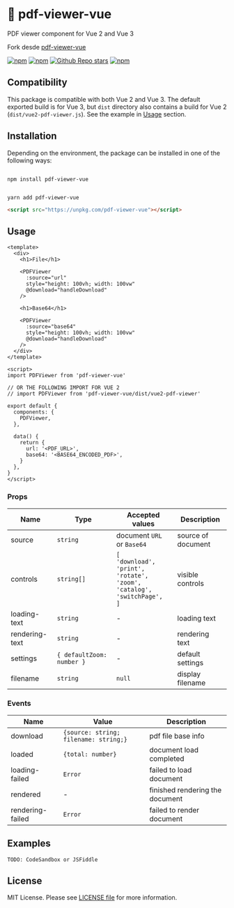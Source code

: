 # 📄 pdf-viewer-vue

PDF viewer component for Vue 2 and Vue 3

Fork desde [pdf-viewer-vue](https://github.com/DingRui12138/vue-pdf-viewer)

[![npm](https://img.shields.io/npm/v/@consorcioabierto/pdf-viewer-vue)](https://npmjs.com/package/@consorcioabierto/pdf-viewer-vue) [![npm](https://img.shields.io/npm/dw/@consorcioabierto/pdf-viewer-vue)](https://npmjs.com/package/@consorcioabierto/pdf-viewer-vue) [![Github Repo stars](https://img.shields.io/github/stars/AntuV/vue-pdf-viewer)](https://github.com/AntuV/vue-pdf-viewer) [![npm](https://img.shields.io/npm/l/pdf-viewer-vue)](https://github.com/AntuV/vue-pdf-viewer/blob/master/LICENSE)

## Compatibility

This package is compatible with both Vue 2 and Vue 3. The default exported build is for Vue 3, but `dist` directory also contains a build for Vue 2 (`dist/vue2-pdf-viewer.js`). See the example in [Usage](#usage) section.

## Installation

Depending on the environment, the package can be installed in one of the following ways:

```shell

npm install pdf-viewer-vue

```

```shell

yarn add pdf-viewer-vue

```

```html
<script src="https://unpkg.com/pdf-viewer-vue"></script>
```

## Usage

```vue
<template>
  <div>
    <h1>File</h1>

    <PDFViewer
      :source="url"
      style="height: 100vh; width: 100vw"
      @download="handleDownload"
    />

    <h1>Base64</h1>

    <PDFViewer
      :source="base64"
      style="height: 100vh; width: 100vw"
      @download="handleDownload"
    />
  </div>
</template>

<script>
import PDFViewer from 'pdf-viewer-vue'

// OR THE FOLLOWING IMPORT FOR VUE 2
// import PDFViewer from 'pdf-viewer-vue/dist/vue2-pdf-viewer'

export default {
  components: {
    PDFViewer,
  },

  data() {
    return {
      url: '<PDF_URL>',
      base64: '<BASE64_ENCODED_PDF>',
    }
  },
}
</script>
```

### Props

| Name           | Type                      | Accepted values                                                                                                 | Description        |
| -------------- | ------------------------- | --------------------------------------------------------------------------------------------------------------- | ------------------ |
| source         | `string`                  | document `URL` or `Base64`                                                                                      | source of document |
| controls       | `string[]`                | `[`<br/>`'download',`<br/>`'print',`<br/>`'rotate',`<br/>`'zoom',`<br/>`'catalog',`<br/>`'switchPage',`<br/>`]` | visible controls   |
| loading-text   | `string`                  | -                                                                                                               | loading text       |
| rendering-text | `string`                  | -                                                                                                               | rendering text     |
| settings       | `{ defaultZoom: number }` | -                                                                                                               | default settings   |
| filename       | `string`                  | `null`                                                                                                          | display filename   |

### Events

| Name             | Value                                 | Description                     |
| ---------------- | ------------------------------------- | ------------------------------- |
| download         | `{source: string; filename: string;}` | pdf file base info              |
| loaded           | `{total: number}`                     | document load completed         |
| loading-failed   | `Error`                               | failed to load document         |
| rendered         | -                                     | finished rendering the document |
| rendering-failed | `Error`                               | failed to render document       |

## Examples

```
TODO: CodeSandbox or JSFiddle
```

## License

MIT License. Please see [LICENSE file](LICENSE) for more information.
